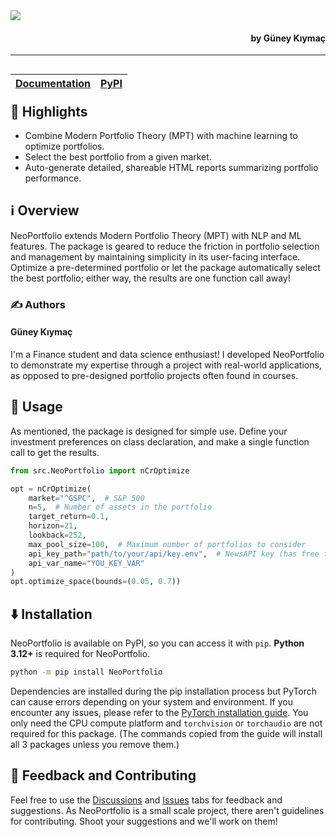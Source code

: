 <a href="https://gongjr0.github.io/NeoPortfolio/">
<img src="docs/logo.svg"></img>
</a>
<h4 align="right">by Güney Kıymaç</h4>
<hr> </hr>

<div align="right">
    <table align="right" border-collapse="collapse" width="100%" border-style="hidden!important">
        <thead>
            <tr>
                <th border-collapse="collapse" border-style="hidden"><a href="https://gongjr0.github.io/NeoPortfolio/">Documentation</a></th>
                <th><a href="https://pypi.org/project/NeoPortfolio/">PyPI</a></th>
            </tr>
        </thead>
    </table>
</div>
<br></br>

## 🌟 Highlights

- Combine Modern Portfolio Theory (MPT) with machine learning to optimize portfolios.
- Select the best portfolio from a given market.
- Auto-generate detailed, shareable HTML reports summarizing portfolio performance.


## ℹ️ Overview
NeoPortfolio extends Modern Portfolio Theory (MPT) with NLP and ML features. The package is geared to reduce the friction 
in portfolio selection and management by maintaining simplicity in its user-facing interface. Optimize a pre-determined
portfolio or let the package automatically select the best portfolio; either way, the results are one function call
away!
### ✍️ Authors

#### Güney Kıymaç
I'm a Finance student and data science enthusiast! I developed NeoPortfolio to demonstrate my expertise through a project
with real-world applications, as opposed to pre-designed portfolio projects often found in courses.

## 🚀 Usage
As mentioned, the package is designed for simple use. Define your investment preferences on class declaration, and
make a single function call to get the results.

```python
from src.NeoPortfolio import nCrOptimize

opt = nCrOptimize(
    market="^GSPC",  # S&P 500
    n=5,  # Number of assets in the portfolio
    target_return=0.1,
    horizon=21,
    lookback=252,
    max_pool_size=100,  # Maximum number of portfolios to consider
    api_key_path="path/to/your/api/key.env",  # NewsAPI key (has free tier)
    api_var_name="YOU_KEY_VAR"
)
opt.optimize_space(bounds=(0.05, 0.7))
```

## ⬇️ Installation
NeoPortfolio is available on PyPI, so you can access it with `pip`. __Python 3.12+__ is required for NeoPortfolio.

```bash
python -m pip install NeoPortfolio
```
Dependencies are installed during the pip installation process but PyTorch can cause errors depending on your system and 
environment. If you encounter any issues, please refer to the [PyTorch installation guide](https://pytorch.org/get-started/locally/).
You only need the CPU compute platform and `torchvision` or `torchaudio` are not required for this package. 
(The commands copied from the guide will install all 3 packages unless you remove them.)

## 💭 Feedback and Contributing
Feel free to use the [Discussions](https://github.com/GongJr0/NeoPortfolio/discussions) and [Issues](https://github.com/GongJr0/NeoPortfolio/issues) tabs for feedback and suggestions. As NeoPortfolio is a small scale 
project, there aren't guidelines for contributing. Shoot your suggestions and we'll work on them!